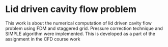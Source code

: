 # Lid driven cavity flow problem
This work is about the numerical computation of lid driven cavity flow problem
using FDM and staggered grid. Pressure correction technique and SIMPLE
algorithm were implemented. This is developed as a part of the assignment in
the CFD course work
